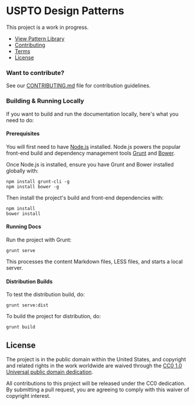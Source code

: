 USPTO Design Patterns
==============

This project is a work in progress.

- [View Pattern Library](https://uspto.github.io/designpatterns/)
- [Contributing](CONTRIBUTING.md)
- [Terms](TERMS.md)
- [License](LICENSE)

### Want to contribute?
See our [CONTRIBUTING.md](CONTRIBUTING.md) file for contribution guidelines.

### Building & Running Locally

If you want to build and run the documentation locally, here's what you need to do:

#### Prerequisites
You will first need to have [Node.js](http://nodejs.org/download/) installed. Node.js powers the popular front-end build and dependency management tools [Grunt](http://gruntjs.com/) and [Bower](http://bower.io/).

Once Node.js is installed, ensure you have Grunt and Bower installed globally with:
```
npm install grunt-cli -g
npm install bower -g
```

Then install the project's build and front-end dependencies with:
```
npm install
bower install
```

#### Running Docs
Run the project with Grunt:
```
grunt serve
```
This processes the content Markdown files, LESS files, and starts a local server. 


#### Distribution Builds
To test the distribution build, do:
```
grunt serve:dist
```

To build the project for distribution, do:
```
grunt build
```

## License

The project is in the public domain within the United States, and
copyright and related rights in the work worldwide are waived through
the [CC0 1.0 Universal public domain dedication][CC0].

All contributions to this project will be released under the CC0 dedication. By submitting a pull request, you are agreeing to comply with this waiver of copyright interest.

[CC0]: http://creativecommons.org/publicdomain/zero/1.0/
